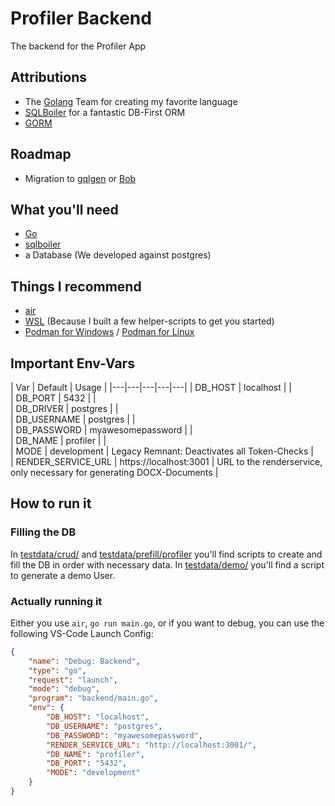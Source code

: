 # Profiler Backend

The backend for the Profiler App

## Attributions

- The [Golang](https://go.dev/) Team for creating my favorite language
- [SQLBoiler](https://github.com/volatiletech/sqlboiler) for a fantastic DB-First ORM
- [GORM](https://gorm.io/) 

## Roadmap

- Migration to [gqlgen](https://gqlgen.com/) or [Bob](https://github.com/stephenafamo/bob)

## What you'll need

- [Go](https://go.dev/)
- [sqlboiler](https://github.com/volatiletech/sqlboiler)
- a Database (We developed against postgres)

## Things I recommend

- [air](https://github.com/air-verse/air)
- [WSL](https://learn.microsoft.com/en-us/windows/wsl/install/Linux) (Because I built a few helper-scripts to get you started)
- [Podman for Windows](https://github.com/containers/podman/blob/main/docs/tutorials/podman-for-windows.md) / [Podman for Linux](https://podman.io/docs/installation#installing-on-linux)

## Important Env-Vars

| Var  | Default  | Usage  | 
|---|---|---|---|---|
| DB_HOST               | localhost                 |   |  
| DB_PORT               | 5432                      |   |  
| DB_DRIVER             | postgres                  |   |  
| DB_USERNAME           | postgres                  |   |  
| DB_PASSWORD           | myawesomepassword         |   |  
| DB_NAME               | profiler                  |   |  
| MODE                  | development               | Legacy Remnant: Deactivates all Token-Checks  |  
| RENDER_SERVICE_URL    | https://localhost:3001    | URL to the renderservice, only necessary for generating DOCX-Documents  |  

## How to run it

### Filling the DB

In [testdata/crud/](testdata/crud/) and [testdata/prefill/profiler](testdata/prefill/profiler/) you'll find scripts to create and fill the DB in order with necessary data.
In [testdata/demo/](testdata/demo/) you'll find a script to generate a demo User. 

### Actually running it

Either you use `air`, `go run main.go`, or if you want to debug, you can use the following VS-Code Launch Config:

```json
{
    "name": "Debug: Backend",
    "type": "go",
    "request": "launch",
    "mode": "debug",
    "program": "backend/main.go",
    "env": {
        "DB_HOST": "localhost",
        "DB_USERNAME": "postgres",
        "DB_PASSWORD": "myawesomepassword",
        "RENDER_SERVICE_URL": "http://localhost:3001/",
        "DB_NAME": "profiler",
        "DB_PORT": "5432",
        "MODE": "development"
    }
}
```
